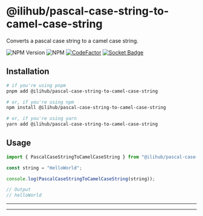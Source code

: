 # @ilihub/pascal-case-string-to-camel-case-string

Converts a pascal case string to a camel case string.

![NPM Version](https://img.shields.io/npm/v/%40ilihub%2Fpascal-case-string-to-camel-case-string?color=33cd56&logo=npm)
![NPM](https://img.shields.io/npm/l/%40ilihub%2Fpascal-case-string-to-camel-case-string)
[![CodeFactor](https://www.codefactor.io/repository/github/ilihub/npm/badge)](https://www.codefactor.io/repository/github/ilihub/npm)
[![Socket Badge](https://socket.dev/api/badge/npm/package/@ilihub/pascal-case-string-to-camel-case-string)](https://socket.dev/npm/package/@ilihub/pascal-case-string-to-camel-case-string)

## Installation

```bash
# if you're using pnpm
pnpm add @ilihub/pascal-case-string-to-camel-case-string

# or, if you're using npm
npm install @ilihub/pascal-case-string-to-camel-case-string

# or, if you're using yarn
yarn add @ilihub/pascal-case-string-to-camel-case-string
```

## Usage

```javascript
import { PascalCaseStringToCamelCaseString } from "@ilihub/pascal-case-string-to-camel-case-string";

const string = "HelloWorld";

console.log(PascalCaseStringToCamelCaseString(string));

// Output
// helloWorld
```

---

<!-- sponsors_and_backers_section_start -->

<!-- sponsors_and_backers_section_end -->

---
